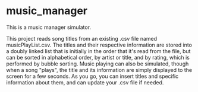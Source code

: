 # music_manager
This is a music manager simulator.

This project reads song titles from an existing .csv file named musicPlayList.csv. The titles and their 
respective information are stored into a doubly linked list that is initially in the order that it's read 
from the file, but can be sorted in alphabetical order, by artist or title, and by rating, which is performed by 
bubble sorting. Music playing can also be simulated, though when a song "plays", the title and its information 
are simply displayed to the screen for a few seconds. As you go, you can insert titles and specific information 
about them, and can update your .csv file if needed.
